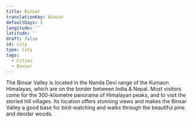 ```yaml
---
title: Binsar
translationKey: binsar
defaultDays: 2
longitude: ''
latitude: ''
draft: false
id: city
type: city
tags:
  - Cities
  - Binsar
---
```

The Binsar Valley is located in the Nanda Devi range of the Kumaon Himalayas, which are on the border between India & Nepal. Most visitors come for the 300-kilometre panorama of Himalayan peaks, and to visit the storied hill villages. Its location offers stunning views and makes the Binsar Valley a good base for bird-watching and walks through the beautiful pine and deodar woods.